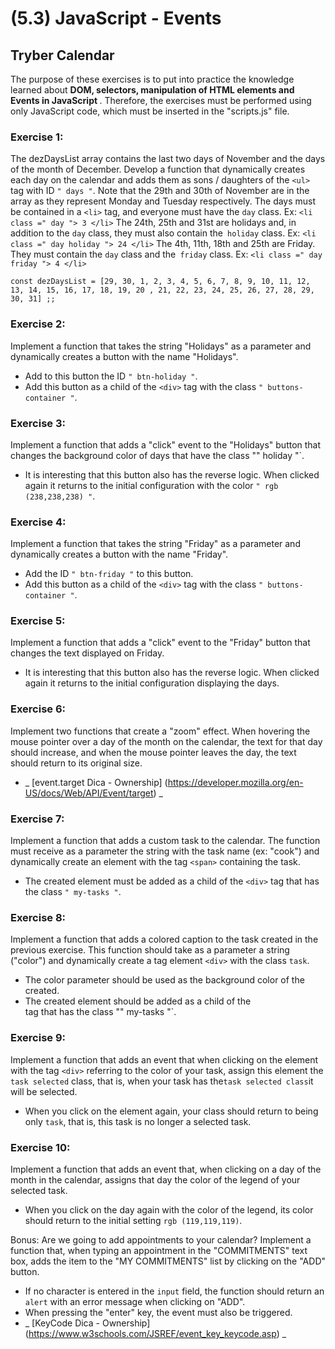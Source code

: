 # (5.3) JavaScript - Events

## Tryber Calendar
The purpose of these exercises is to put into practice the knowledge learned about <b> DOM, selectors, manipulation of HTML elements and Events in JavaScript </b>. Therefore, the exercises must be performed using only JavaScript code, which must be inserted in the "scripts.js" file.

### Exercise 1:
The dezDaysList array contains the last two days of November and the days of the month of December. Develop a function that dynamically creates each day on the calendar and adds them as sons / daughters of the `<ul>` tag with ID `" days "`. Note that the 29th and 30th of November are in the array as they represent Monday and Tuesday respectively.
The days must be contained in a `<li>` tag, and everyone must have the `day` class. Ex: `<li class =" day "> 3 </li>`
The 24th, 25th and 31st are holidays and, in addition to the `day` class, they must also contain the` holiday` class. Ex: `<li class =" day holiday "> 24 </li>`
The 4th, 11th, 18th and 25th are Friday. They must contain the `day` class and the` friday` class. Ex: `<li class =" day friday "> 4 </li>`

`` const dezDaysList = [29, 30, 1, 2, 3, 4, 5, 6, 7, 8, 9, 10, 11, 12, 13, 14, 15, 16, 17, 18, 19, 20 , 21, 22, 23, 24, 25, 26, 27, 28, 29, 30, 31] ;; ``

### Exercise 2:
Implement a function that takes the string "Holidays" as a parameter and dynamically creates a button with the name "Holidays".
- Add to this button the ID `" btn-holiday "`.
- Add this button as a child of the `<div>` tag with the class `" buttons-container "`.

### Exercise 3:
Implement a function that adds a "click" event to the "Holidays" button that changes the background color of days that have the class "" holiday "`.
- It is interesting that this button also has the reverse logic. When clicked again it returns to the initial configuration with the color `" rgb (238,238,238) "`.

### Exercise 4:
Implement a function that takes the string "Friday" as a parameter and dynamically creates a button with the name "Friday".
- Add the ID `" btn-friday "` to this button.
- Add this button as a child of the `<div>` tag with the class `" buttons-container "`.

### Exercise 5:
Implement a function that adds a "click" event to the "Friday" button that changes the text displayed on Friday.
- It is interesting that this button also has the reverse logic. When clicked again it returns to the initial configuration displaying the days.

### Exercise 6:
Implement two functions that create a "zoom" effect. When hovering the mouse pointer over a day of the month on the calendar, the text for that day should increase, and when the mouse pointer leaves the day, the text should return to its original size.
- _ [event.target Dica - Ownership] (https://developer.mozilla.org/en-US/docs/Web/API/Event/target) _

### Exercise 7:
Implement a function that adds a custom task to the calendar. The function must receive as a parameter the string with the task name (ex: "cook") and dynamically create an element with the tag `<span>` containing the task.
- The created element must be added as a child of the `<div>` tag that has the class `" my-tasks "`.

### Exercise 8:
Implement a function that adds a colored caption to the task created in the previous exercise. This function should take as a parameter a string ("color") and dynamically create a tag element `<div>` with the class `task`.
- The color parameter should be used as the background color of the <div> created.
- The created element should be added as a child of the <div> tag that has the class "" my-tasks "`.

### Exercise 9:
Implement a function that adds an event that when clicking on the element with the tag `<div>` referring to the color of your task, assign this element the `task selected` class, that is, when your task has the` task selected class `it will be selected.
- When you click on the element again, your class should return to being only `task`, that is, this task is no longer a selected task.

### Exercise 10:
Implement a function that adds an event that, when clicking on a day of the month in the calendar, assigns that day the color of the legend of your selected task.
- When you click on the day again with the color of the legend, its color should return to the initial setting `rgb (119,119,119)`.

Bonus:
Are we going to add appointments to your calendar? Implement a function that, when typing an appointment in the "COMMITMENTS" text box, adds the item to the "MY COMMITMENTS" list by clicking on the "ADD" button.
- If no character is entered in the `input` field, the function should return an` alert` with an error message when clicking on "ADD".
- When pressing the "enter" key, the event must also be triggered.
- _ [KeyCode Dica - Ownership] (https://www.w3schools.com/JSREF/event_key_keycode.asp) _
